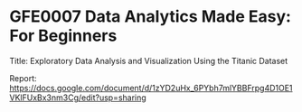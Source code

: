 # GFE0007 Data Analytics Made Easy: For Beginners

Title: Exploratory Data Analysis and Visualization Using the Titanic Dataset

Report: https://docs.google.com/document/d/1zYD2uHx_6PYbh7mlYBBFrpg4D1OE1VKlFUxBx3nm3Cg/edit?usp=sharing
